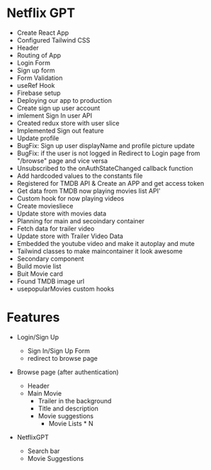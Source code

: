 # Netflix GPT

- Create React App
- Configured Tailwind CSS
- Header
- Routing of App
- Login Form
- Sign up form
- Form Validation
- useRef Hook
- Firebase setup
- Deploying our app to production
- Create sign up user account
- imlement Sign In user API
- Created redux store with user slice
- Implemented Sign out feature
- Update profile
- BugFix: Sign up user displayName and profile picture update
- BugFix: if the user is not logged in Redirect to Login page from "/browse" page and vice versa
- Unsubscribed to the onAuthStateChanged callback function
- Add hardcoded values to the constants file
- Registered for TMDB API & Create an APP and get access token
- Get data from TMDB now playing movies list API'
- Custom hook for now playing videos
- Create moviesliece
- Update store with movies data
- Planning for main and secoindary container
- Fetch data for trailer video
- Update store with Trailer Video Data
- Embedded the youtube video and make it autoplay and mute
- Tailwind classes to make maincontainer it look awesome
- Secondary component
- Build movie list
- Buit Movie card
- Found TMDB image url
- usepopularMovies custom hooks

# Features

- Login/Sign Up

  - Sign In/Sign Up Form
  - redirect to browse page

- Browse page (after authentication)

  - Header
  - Main Movie
    - Trailer in the background
    - Title and description
    - Movie suggestions
      - Movie Lists \* N

- NetflixGPT
  - Search bar
  - Movie Suggestions
